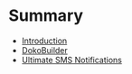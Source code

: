 # Summary

* [Introduction](README.md)
* [DokoBuilder](plugins/doko/config.md)
* [Ultimate SMS Notifications](https://docs.ultimatesmsnotifications.com)

